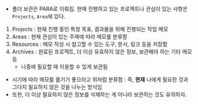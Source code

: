 - 폴더 보관은 PARA로 이뤄짐. 현재 진행하고 있는 프로젝트나 관심이 있는 사항은 `Projects`, `Area`에 있다.

1. Projects : 현재 진행 중인 특정 목표, 결과물을 위해 진행되는 작업 메모
2. Areas : 현재 관심이 있는 주제에 따라 메모를 분류함
3. Resources : 메모 작성 시 참고할 수 있는 도구, 문서, 링크 등을 저장함
4. Archives : 완료된 프로젝트, 더 이상 유효하지 않은 정보, 보관해야 하는 기타 메모 등
	- 나중에 필요할 때 이용할 수 있게 보관됨

- 시기에 따라 메모를 옮기기 좋으라고 위처럼 분류함 : 즉, **현재** 나에게 필요한 것과 그다지 필요하지 않은 것을 나누는 방식임
- 또한, 더 이상 필요하지 않은 정보를 삭제하는 게 아니라 보관하는 것도 유의하자.

